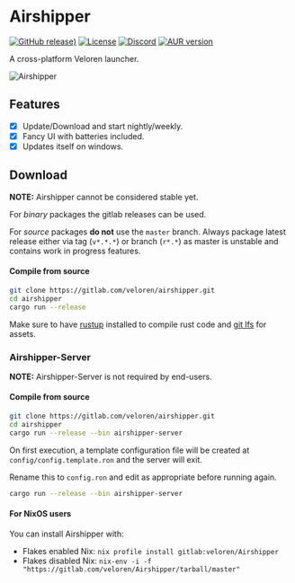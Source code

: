 # Airshipper

[![GitHub release)](https://img.shields.io/github/v/release/veloren/airshipper?include_prereleases)](https://github.com/veloren/Airshipper/releases) [![License](https://img.shields.io/github/license/veloren/airshipper?color=blue)](https://github.com/veloren/Airshipper/blob/master/LICENSE) [![Discord](https://img.shields.io/discord/449602562165833758?label=discord)](https://discord.gg/rvbW3Z4) [![AUR version](https://img.shields.io/aur/version/airshipper?label=AUR)](https://aur.archlinux.org/packages/airshipper/)

A cross-platform Veloren launcher.

![Airshipper](https://i.imgur.com/1VkndRZ.gif)

## Features

- [x] Update/Download and start nightly/weekly.
- [x] Fancy UI with batteries included.
- [x] Updates itself on windows.

## Download

**NOTE:** Airshipper cannot be considered stable yet.

For *binary* packages the gitlab releases can be used.

For *source* packages **do not** use the `master` branch. Always package latest release either via tag (`v*.*.*`) or branch (`r*.*`) as master is unstable and contains work in progress features.

#### Compile from source

```bash
git clone https://gitlab.com/veloren/airshipper.git
cd airshipper
cargo run --release
```

Make sure to have [rustup](https://rustup.rs/) installed to compile rust code and [git lfs](https://book.veloren.net/contributors/development-tools.html#git-lfs) for assets.

### Airshipper-Server

**NOTE:** Airshipper-Server is not required by end-users.

#### Compile from source

```bash
git clone https://gitlab.com/veloren/airshipper.git
cd airshipper
cargo run --release --bin airshipper-server
```

On first execution, a template configuration file will be created at `config/config.template.ron` and the server will exit.

Rename this to `config.ron` and edit as appropriate before running again.

```bash
cargo run --release --bin airshipper-server
```

#### For NixOS users

You can install Airshipper with:
- Flakes enabled Nix: `nix profile install gitlab:veloren/Airshipper`
- Flakes disabled Nix: `nix-env -i -f "https://gitlab.com/veloren/Airshipper/tarball/master"`
